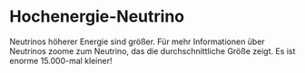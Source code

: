 # Hochenergie-Neutrino

Neutrinos höherer Energie sind größer. Für mehr Informationen über Neutrinos
zoome zum Neutrino, das die durchschnittliche Größe zeigt. Es ist enorme
15.000-mal kleiner!
